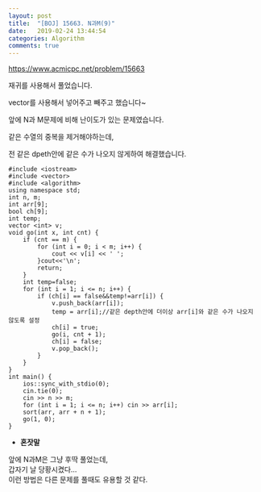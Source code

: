 ```yaml
---
layout: post
title:  "[BOJ] 15663. N과M(9)"
date:   2019-02-24 13:44:54
categories: Algorithm
comments: true
---
```


https://www.acmicpc.net/problem/15663  



재귀를 사용해서 풀었습니다.  

vector를 사용해서 넣어주고 빼주고 했습니다~  

앞에 N과 M문제에 비해 난이도가 있는 문제였습니다.  

같은 수열의 중복을 제거해야하는데,  

전 같은 dpeth안에 같은 수가 나오지 않게하여 해결했습니다.  

~~~
#include <iostream>
#include <vector>
#include <algorithm>
using namespace std;
int n, m;
int arr[9];
bool ch[9];
int temp;
vector <int> v;
void go(int x, int cnt) {
    if (cnt == m) {
        for (int i = 0; i < m; i++) {
            cout << v[i] << ' ';
        }cout<<'\n';
        return;
    }
    int temp=false;
    for (int i = 1; i <= n; i++) {
        if (ch[i] == false&&temp!=arr[i]) {
            v.push_back(arr[i]);
            temp = arr[i];//같은 depth안에 더이상 arr[i]와 같은 수가 나오지 않도록 설정
            ch[i] = true;
            go(i, cnt + 1);
            ch[i] = false;
            v.pop_back();
        }
    }
}
int main() {
    ios::sync_with_stdio(0);
    cin.tie(0);
    cin >> n >> m;
    for (int i = 1; i <= n; i++) cin >> arr[i];
    sort(arr, arr + n + 1);
    go(1, 0);
}
~~~

- **혼잣말**

앞에 N과M은 그냥 후딱 풀었는데,  
갑자기 날 당황시켰다...  
이런 방법은 다른 문제를 풀때도 유용할 것 같다.  
